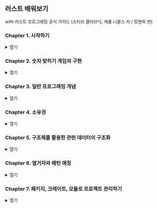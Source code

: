 ## 러스트 배워보기

with 러스트 프로그래밍 공식 가이드 (스티브 클라브닉, 캐롤 니콜스 저 / 장현희 번)

### Chapter 1. 시작하기

<details>
<summary>열기</summary>
<div markdown="1">

1.1 설치하기

- rustup을 이용해 러스트를 내려받기
- 윈도우에 rustup 설치하기

1. [러스트 공식 문서](https://www.rust-lang.org/tools/install)에 설명된 단계를 따라 설치하기
2. 러스트를 설치하기 전에 미리 Visual Studio의 C++를 사용한 데스크톱 개발 패키지와 MSVCv142, Win10 SDK, CMake 도구를 설치하기
3. 환경 변수 내 Path에 `%USERPROFILE%\.cargo\bin` 를 추가하기
4. 러스트가 설치됐다면 `rustup update`를 실행하여 최신 버전을 체크하고 `rustc --version`, `cargo --version`, `rustup --version`을 각각 체크하여 최신 버전인지 체크하기
5. VS code에서 Code Runner, Rust 확장 프로그램을 설치하기
6. 러스트용 폴더를 추가하고 main.rs 파일을 생성, 아래와 같이 적는다

```rust
fn main() {
    println!("Hello, world!")
}
```

7. 오른쪽 클릭하여 실행하고 `Hello, world!`와 `[Done] exited with code=0 in 0.884 seconds`와 같은 문구가 정상적으로 출력됐다면 환경설정을 완료한 것이다
8. Cargo.toml이 없다는 오류가 뜰 경우에는 `cargo init` 명령어를 통해 Cargo.lock과 Cargo.toml를 생성하기
9. 릴리즈를 위한 빌드는 `cargo build --release`로 실행할 수 있다
</div>
</details>

### Chapter 2. 숫자 맞히기 게임의 구현

<details>
<summary>열기</summary>
<div markdown="2">

- 숫자 맞히기 게임을 구현하기 위한 첫 번째 단계는 플레이어에게 입력할 값을 묻고, 이 입력을 처리하고 이 값이 원하는 형태인지를 확인하는 것

```rust
use std::io;

fn main() {
    println!("숫자를 맞혀봅시다!");

    println!("정답이라고 생각하는 숫자를 입력하세요.");

    // let은 변수를 생성하는 구문
    // 러스트에서 변수는 기본적으로 값을 변경할 수 없다
    // 변수명 이전에 mut 키워드를 사용하면 가변 변수를 생성할 수 있다
    // String은 표준 라이브러리가 제공하는 문자열 타입으로 UTF-8 형식으로 인코딩된 텍스트를 표현한다
    // :: 문법은 new 함수가 String타입의 연관 함수라는 점을 의미함
    // 연관 함수는 특정한 인스턴스가 아니라 타입 자체에 구현된 함수로 '정적 메서드'라고도 부른다
    let mut guess = String::new();

    // io의 연관함수(::)인 stdin 함수를 호출하면 입력값을 읽을 수 있다
    // use std::io를 명시하지 않았다면 std::io::stdin과 같이 작성해도 된다
    io::stdin().read_line(&mut guess)
        .expect("입력한 값을 읽지 못했습니다.");
    // read_line() 메서드는 사용자가 입력한 값을 문자열에 대입함과 동시에 io::Result 타입의 값을 리턴하기도 함
    // 러스트는 표준 라이브러리 안에 범용의 Result 타입을 비롯해서 여러개의 Result 타입을 정의하고 있다

    // 러스트에서는 placeholder를 {}로 사용한다
    println!("입력한 값: {}", guess);
}
```

- 크레이트는 소스 파일의 집합
- Cargo.toml 파일을 아래와 같이 수정한 후 `cargo build` 명령어를 실행하면 cargo는 해당 크레이트를 추가함

```
[dependencies]

rand = "0.6.1"
```

- `cargo build` 명령어를 실행하면 최초에 한해 Cargo.lock 파일을 생성함
- cargo는 `cargo build`가 실행될 때 Cargo.lock 파일에 기록된 의존 패키지의 버전을 사용함
- `cargo update` 명령어를 실행하면 시맨틱 버전으로 기록된 rand 패키지보다 최신 버전이 있다면 해당 버전을 다운로드 받게 됨
- 이 때 Cargo.lock에 저장되기 때문에 Cargo.toml에는 시밴틱 버전인 "0.6.1"이 그대로 적혀있고 Cargo.lock에는 "0.6.5"가 기록됨

```rust
use rand::Rng;

fn main() {
    // Rng 트레이트에서 thread_rng() 메서드를 호출하여 1~100 사이의 값을 랜덤으로 생성한다
    // 해당 변수는 불변 변수여야 하므로 mut 키워드 없이 사용한다
    let secret_number = rand::thread_rng().gen_range(1, 101);
    println!("사용자가 맞춰야 할 숫자: {}", secret_number);
    // ... 이하 동일
}
```

- 이제 입력받은 수도 있으며, 랜덤 생성한 수도 있으므로 이 두 값을 비교해야 한다

```rust
use std::cmp::Ordering;

fn main() {
    //...

    // guess는 String::new() 로 생성한 문자열이지만 secret_number는 32bit 정수이기 때문에 타입 불일치가 일어남
    // 러스트의 숫자타입에는 i32, u32, i64 등이 있으며 기본적으로 i32 타입을 사용한다
    // 타입 일치를 위해 guess 변수에 guess.trim().parse()의 결과를 바인딩하며 u32로 타입을 정의한다
    let guess: u32 = guess.trim().parse()
        .expect("입력한 값이 올바른 숫자가 안닙니다.");

    match guess.cmp(&secret_number) {
        Ordering::Less => println!("입력한 숫자가 작습니다!"),
        Ordering::Greater => println!("입력한 숫자가 큽니다!"),
        Ordering::Equal => println!("정답!"),
    }

    // ...
}
```

- 이제 두 수의 비교를 반복문을 통해 정답을 출력할 때 까지 반복해야 함
- 또한 두 수가 같다면 "정답!"을 출력하고 반복문을 종료해야 하므로 break; 구문을 넣기

```rust
loop {
    // ...
    match guess.cmp(&secret_number) {
        Ordering::Less => println!("입력한 숫자가 작습니다!"),
        Ordering::Greater => println!("입력한 숫자가 큽니다!"),
        Ordering::Equal => {
            println!("정답!");
            break;
        }
    }
    // ...
}
```

- 나머지 개선점 : 숫자가 아닌 입력을 무시하고 재입력을 요청하기

```rust
// ...
let guess: u32 = match guess.trim().parse() {
        Ok(num) => num,
        Err(_) => continue,
    };
// ...
```

</div>
</details>

### Chapter 3. 일반 프로그래밍 개념

<details>
<summary>열기</summary>
<div markdown="3">

- 러스트에도 개발자가 사용할 수 없는 예약된 키워드들이 있고 이 키워드들은 변수나 함수의 이름으로 사용할 수 없다

**3-1. 변수와 가변성**

```rust
fn main() {
    let x = 5;
    println!("x의 값: {}", x);

    x = 6;
    println!("x의 값: {}", x);
}
```

- 해당 파일을 실행하면 `cannot assign twice to immutable variable`라는 오류문을 볼 수 있다
- 출력된 오류에 따라서 변수 x를 가변 변수로 정의하면 실행된다

**3.2.1 러스트의 데이터 타입**

- 정수 타입: 각 타입은 부호가 있거나 없으며 명시적인 크기가 정해져있다

| 크기  | 부호 있음 | 부호 없음 |
| ----- | --------- | --------- |
| 8bit  | i8        | u8        |
| 16bit | i16       | u16       |
| 32bit | i32       | u32       |
| 64bit | i64       | u64       |
| arch  | isize     | usize     |

- 러스트는 소수점을 가진 숫자를 처리하기 위해 두 개의 부동 소수점 타입을 제공함(64비트 소수점 타입인 f64가 기본 타입)
- 사칙연산은 다른 프로그래밍 언어와 동일(+, -, \*, /, %)
- 불리언 타입은 `true`, `false`로 구성되어 있음
- 러스트의 문자타입인 char는 4byte 크기의 유니코드 스칼라 값이므로 ASCII보다 더 많은 문자를 표현할 수 있다

**3.2.2 러스트의 컴파운드 타입**

- 하나의 타입으로 여러개의 값을 그룹화한 타입으로 튜플과 배열 두 가지의 컴파운드 타입을 지원한다

- 튜플은 destruct 구문을 사용할 수도 있다
- 또한 튜플은 각 원소의 명시적 타입 정의가 가능하다

```rust
 let tup = (500, 6.4, 1);
    let (x, y, z) = tup;
    println!("x: {}, y: {}, z: {}", x, y, z);
    // x: 500, y: 6.4, z: 1

    let tup2: (i32, f64, u8) = (500, 6.4, 1);
    println!("{}", tup2.0); // 500

    let array = [1, 2, 3, 4, 5];
    println!("{}", array[array.len() - 1]); // 5
    println!("{}", array[array.len() / 2]); // 3
```

**3.2.3 러스트의 함수**

- 러스트의 함수는 대부분 snake case를 사용한다
- 리턴값에는 이름을 부여하지는 않지만 리턴할 값의 타입은 화살표(->) 다음에 지정해주어야 한다

```rust
fn another_function(x: i32, y: i32) {
    println!("함수에 사용된 인자 x의 값 : {}, y의 값 : {}", x, y);
}

fn five() -> i32 {
    5
} // 여기서 five()는 let x = 5와 같은 표현이다

fn main() {
    println!("five()의 값: {}", five())
}
```

**3.2.4 러스트의 if문과 루프**

- if문은 조건에 따라 코드를 분기한다
- 반드시 불리언 타입 중 하나를 리턴해야 한다

```rust
fn main() {
    let number = 6;

    if number % 4 == 0 {
        println!("변수가 4로 나누어 떨어집니다.");
    } else if number % 3 == 0 {
        println!("변수가 3으로 나누어 떨어집니다.");
    } else if number % 2 == 0 {
        println!("변수가 2로 나누어 떨어집니다.");
    } else {
        println!("변수가 2, 3, 4로는 나누어 떨어지지 않습니다.")
    }

    let condition = true;
    let number = if condition {
        5
    } else {
        6 // 이때 조건에 따른 리턴값은 일치해야 한다
    };

    println!("number의 값: {}", number); // number의 값: 5
}
```

- 루프를 이용한 반복
- 러스트에서는 loop, while, for의 세 가지 루프를 제공함

```rust
fn main() {
    let mut counter = 0;
    let result = loop {
        counter += 1;

        if counter == 10 {
            break counter * 2;
        };
    }
    println!("result = {}", result) // result = 20
}
```

- while을 이용한 조건 루프

```rust
fn main() {
    let mut number = 3;

    while number != 0 {
        println!("{}!", number);

        number -= 1;
    }
    println!("완료!")
}
```

- for를 이용한 반복

```rust
fn for_iterator() {
    let a = [10, 20, 30, 40, 50];

    for elem in a.iter() {
        println!("요소의 값: {}", elem);
    }
}

fn for_example_two() {
    for number in (1..4).rev() {
        println!("요소의 값: {}", number);
    }
}
```

</div>
</details>

### Chapter 4. 소유권

<details>
<summary>열기</summary>
<div markdown="4">

- 소유권은 러스트의 독특한 기능 중 하나로 가비지 컬렉터에 의존하지 않고도 메모리 안전성을 보장하려는 러스트만의 해법이다
- 소유권과 더불어 대여, 슬라이스, 그리고 메모리 관리법에 대해 알아두어야 한다

**4.1 소유권 규칙**

- 러스트가 다루는 각각의 값은 소유자라고 부르는 변수를 가지고 있다
- 특정 시점에 값의 소유자는 단 하나뿐
- 소유자가 범위를 벗어나면 그 값은 제거된다
- 변수의 유효범위

```rust
{   // 이 시점에서는 s를 선언하지 않았으므로 유효하지 않음
    let s = "hello"; // 이 지점부터 유효
    // 변수 s를 이용해 필요한 동작을 수행함
}   // 이 범위를 벗어나면 s는 유효하지 않음
```

- 타입들은 모두 스택에 저장되며 스코프를 벗어나면 스택에서 제거됨
- 힙에 저장되는 데이터들을 러스트가 어떻게 제거하는가?
- String 타입과 문자열 리터럴은 다르게 작동한다
- String 타입은 변경할 수 있지만 리터럴은 변경할 수 없다

```rust
fn string_literal() {
    let s = String::from("hello");
    println!("{}", s);
    // println!(s);
    // format argument must be a string literal
} // rust는 닫는 중괄호를 만나면 자동으로 drop 함수를 호출하여 메모리에서 해제한다

fn move_example() {
    // s1은 포인터, 길이, 용량으로 이루어져있다
    // 해당 포인터는 문자열의 인덱스와 값을 가지고 있음
    let s1 = String::from("hello");
    // s2 = s1을 실행하면 s1, s2의 포인터가 같은 인덱스를 가리키게 된다
    // 혹여나 s1이 drop으로 메모리에서 해제된다면 s2까지 해당 인덱스를 사용할 수 없게 되는데
    // 이런 경우 메모리의 불순화(이중 해제 에러)를 일으킬 수 있다
    let s2 = s1;
    // 따라서 s2에 s1을 대입한 경우 println!("{}, world", s1)를 실행하면
    // borrow of moved value: `s1` 와 같이 s1 값이 "이동됨(moved)"에 따라 실행 할 수 없게 된다
    // rust는 얕은 복사나 깊은 복사의 개념이 아니라 이런 식으로 첫 번째 변수(s1)를 무효화 시키므로 "이동했다"고 표현한다
    println!("{}, world", s2);
}

fn clone_example() {
    // 변수와 데이터가 상호작용하는 방식으로는 복제(clone)가 있다
    // 힙 데이터가 그대로 복사되기 때문에 복사하는 메모리의 크기에 따라서는 무거운 작업일 수도 있다
    let s1 = String::from("hello");
    let s2 = s1.clone();
    println!("{}, world! {}!", s1, s2);
}

fn copy_example() {
    let x = 5;
    let y = x;
    println!("x = {}, y = {}", x, y);
    /*
        이 코드는 정상적으로 실행되는 것 처럼 보임
        정수형 타입은 스택에 저장되므로 힙에 저장되는 타입처럼 "이동"되지 않는다
        러스트는 이렇게 스택에 저장되는 정수형 타입에 적용할 수 있는 Copy trait라는 특별한 특성을 제공한다
        u32와 같은 모든 정수형 타입, bool, char, f64와 같은 부동 소수점 타입, (i32, i32)와 같은 Copy trait를 적용된 타입을 포함하는 튜플
        하지만 (i32, String)과 같은 튜플에는 적용되지 않는다
    */
}
```

**4.2 소유권(Ownership)과 범위**

```rust
fn owner_exmaple() {
    let s = String::from("hello");
    takes_ownership(s);

    let x = 5;
    makes_copy(x);
}

fn takes_ownership(some_string: String) {
    println!("{}", some_string);
}

fn makes_copy(some_integer: i32) {
    println!("{}", some_integer);
}
```

- 리턴값과 변수의 범위

```rust
fn return_example() {
    let s1 = gives_ownership(); // 리턴값이 s1으로 옮겨짐
    let s2 = String::from("hello"); // s2 변수 생성
    let s3 = takes_and_gives_back(s2); // s2는 함수 내로 옮겨지고 s3에 리턴값이 할당됨

    println!("{}? {}!", s1, s3);
} // s1, s3은 drop되고 s2는 함수로 옮겨졌기 때문에 아무것도 일어나지 않음

fn gives_ownership() -> String {
    // 변수 some_string이 생성
    let some_string = String::from("hello");
    some_string // 이 값이 리턴되면서 호출한 함수로 옮겨짐
}

fn takes_and_gives_back(a_string: String) -> String {
    // a_string이 생성되고 리턴되면서 호출한 함수로 옮겨짐
    a_string
}
```

**4.3 참조**

- 참조 변수와 가변 참조

```rust
fn lental_example() {
    let mut s1 = String::from("hello");
    // &로 참조할 수 있으며 &s1 문법을 이용하여 "소유권은 가져오지 않는 참조"를 생성할 수 있다
    // 이 경우에는 범위를 벗어나도 drop되지 않는다
    let len = calculate_length(&s1);
    // 따라서 여기서 호출 할 수 있다
    println!("'{}'의 길이는 {}입니다.", s1, len);
    change(&mut s1);
}

fn calculate_length(s: &String) -> usize {
    s.len()
}

// 변수가 기본적으로 불변인 것처럼 참조도 기본적으로 불변이다
// fn change(some_string: &String) {
// 따라서 &mut와 같이 가변 참조로 정의해주어야 한다
fn change(some_string: &mut String) {
    some_string.push_str(", world");
}
```

- 데이터 경합은 **둘 혹은 그 이상의 포인터가 동시에 같은 데이터를 쓰거나 읽기 위해 접근할 때**, **최소한 하나의 포인터가 데이터를 쓰기 위해 사용될 때**, **데이터에 대한 접근을 동기화 할 수 있는 메커니즘이 없을 때** 일어난다
- 따라서 스코프를 임의로 설정하면 가변 참조를 여러번 사용할 수 있다

```rust
fn reference_example() {
    let mut s = String::from("hello");
    {
        let r1 = &mut s;
        println!("r1:{}", r1);
    } // scope를 임의로 설정함으로써 가변 참조를 여러 번 사용할 수 있도록 함
    let r2 = &mut s;

    // println!("r1:{}, r2:{}", r1, r2);
    println!("r2:{}", r2);
    // 따라서 cannot find value `r1` in this scope 와 같은 오류가 발생함
}
```

- 스코프를 벗어나면 메모리에서 drop되기 때문에 **죽은 참조**가 발생할 수 있다

```rust
fn death_example() -> &String {
    let s = String::from("hello");

    &s
} // 이 함수의 리턴 타입은 대여한 값을 리턴하고자 하지만 실제로 대여해 올 값이 존재하지 않는다.
```

- 어느 한 시점에 코드는 하나의 가변 참조 또는 여러 개의 불변 참조를 생성할 수는 있지만 둘 모두를 생성할 수는 없다
- 또한 참조는 항상 유효해야 한다

**4.4 슬라이스**

- 러스트에는 소유권을 갖지 않는 **슬라이스 타입**이 있다
- 이 슬라이스를 이용하면 컬렉션 전체가 아니라 컬렉션 내의 연속된 요소들을 참조할 수 있다

```rust
// 문자열 슬라이스
let s = String::from("hello world");
let hello = &s[0..5];
let world = &s[6..11];

// slice1과 slice2는 동일하게 동작함
let slice1 = &s[0..2];
let slice2 = &s[..2];

let len = s.len();
// slice3과 slice4도 동일하게 동작함
let slice3 = &s[0..len];
let slice4 = &s[..];
```

- 문자열 리터럴은 슬라이스이기 때문에 `let s = "Hello, world!;`와 같이 선언한다면 이 때 s의 타입은 `&str`이고 따라서 문자열 리터럴은 항상 불변이다

```rust
// 문자열 뿐만 하니라 배열의 슬라이스도 가능하다
let a = [1, 2, 3, 4, 5];
let slice = &a[1..3];
```

</div>
</details>

### Chapter 5. 구조체를 활용한 관련 데이터의 구조화

<details>
<summary>열기</summary>
<div markdown="5">

- 구조체는 서로 관련이 있는 여러 값을 의미 있는 하나로 모아 이름을 지정해 접근할 수 있는 사용자 정의 데이터 타입
- 구조체의 키워드는 struct로 TypeScript의 interface와 유사

```rust
struct User {
    username: String,
    email: String,
    sign_in_count: u64,
    active: bool
}

let mut user1 = User {
    email: String::from("someone@example.com"),
    username: String::from("someusername123"),
    active: true,
    sign_in_count: 1,
}

user1.email = String::from("anotheremail@example.com");

fn build_user(email: String, username: String) -> User {
    User {
        // email: email,
        // username: username,
        email,
        username,
        // 변수와 필드 이름이 동일할 때엔 필드 초기화 단축 문법을 사용할 수 있다
        active: true,
        sign_in_count: 1,
    }
}

let user2 = User {
    email: String::from("another@example.com"),
    username: String::from("anotherusername456"),
    // active: user1.active,
    // sign_in_count: user1.sign_in_count,
    ..user1 // 나머지 필드를 이렇게 정의할 수도 있다
}
```

- 튜플 구조체는 구조체에 이름을 부여하지만 필드에는 이름을 부여하지 않고 타입만 지정하는 경우를 말한다

```rust
struct Color(i32, i32, i32);
struct Point(i32, i32, i32);
// 튜플 내부가 같은 타입으로 정의되어 있지만 Color와 Point는 다른 타입임
let black Color(0, 0, 0);
let origin = Point(0, 0, 0);
```

- 러스트에서는 필드가 하나도 없는 구조체를 선언할 수도 있는데 이런 구조체를 **유사 유닛 구조체**라고 한다

```rust
struct User {
    username: &str, // missing lifetime specifier
    email: &str, // missing lifetime specifier
    sign_in_count: u64,
    active: bool
}

fn main() {
    let user1 = User {
        //...
    }
}
```

- 튜플을 이용한 사각형의 면적 계산 프로그램

```rust
fn area(width: u32, height: u32) -> u32 {
    width * height
}

fn main() {
    let width1 = 30;
    let height1 = 50;

    println!("사각형의 면적: {} 제곱 픽셀", area(width1, height1));
}
```

- 튜플을 사용해 리팩토링하기

```rust
fn area(dimensions: (u32, u32)) -> u32 {
    dimensions.0 * dimensions.1
}
```

- 구조체를 이용한 리팩토링

```rust
fn area(rectangle: &Rectangle) -> u32 {
    rectangle.width * rectangle.height
}
```

- 러스트는 디버깅 정보를 출력하는 기능을 제공하지만 구조체는 명시적으로 구현해주어야 함

```rust
#[derive(Debug)]
struct Rectangle {
    width: u32,
    height: u32,
}
```

- 함수를 구조체 내에 정의하는 법은 자바스크립트의 prototype과 비슷함

```rust
impl Rectangle {
    fn area(&self) -> u32 {
        self.width * self.height
    }

    fn can_hold(&self, other: &Rectangle) -> bool {
        self.width > other.width && self.height > other.height
    }

    // self 매개변수를 사용하지 않는 함수(연관 함수)의 정의
    // 이 연관함수는 구조체의 새로운 인스턴스를 리턴하는 생성자를 구현할 때 자주 사용됨
    fn square(width: u32, height: u32) -> Rectangle {
        Rectangle { width, height }
    }
}
```

</div>
</details>

### Chapter 6. 열거자와 패턴 매칭

<details>
<summary>열기</summary>
<div markdown="6">

**6.1 열거자(emuns) 정의하기**

- 열거자(enums)는 사용 가능한 값만 나열한 타입을 정의할 때 사용한다
- 러스트의 열거자는 F#이나 하스켈 같은 함수형 언어의 대수식 데이터 타입에 가까움
- 열거자에 나열된 각각의 값은 서로 다른 타입과 다른 수의 연관 데이터를 보유할 수 있음

```rust
enum IpAddressType {
    V4, // 열거자의 열것값
    V6,
}

fn main() {
    let home = IpAddr {
        kind: IpAddressType::V4,
        address: String::from("127.0.0.1"),
    };
    let loopback = IpAddr {
        kind: IpAddressType::V6,
        address: String::from("::1"),
    };
}

struct IpAddr {
    kind: IpAddressType,
    address: String,
}

fn route(ip_type: IpAddressType) {}

```

- 열거자의 값에는 문자열, 숫자, 구조체 등 어떤 종류의 데이터도 저장할 수 있다

```rust
enum Message {
    Quit, // 연관 데이터를 갖지 않는 열거자
    Move { x: i32, y: i32 }, // 익명 구조체를 갖는 열거자
    Write(String), // 하나의 String 값을 갖는 열거자
    ChangeColor(i32, i32, i32), // 세 개의 i32 값을 포함하는 열거자
}
/* 구조체를 사용한다면 이렇게 나누어져야 한다 ↓ */
struct QuitMessage;
struct MoveMessage {
    x: i32,
    y: i32,
}

struct WriteMessage(String);
struct ChangeColorMessage(i32, i32, i32);
```

- 러스트에 널값이라는 개념은 없지만 존재 여부를 표현하는 열거자가 Option<T>이다
- Some 대신 None값을 이용하면 러스트에게 Option<T> 열거자의 타입이 무엇인지를 알려줘야 한다

```rust
enum Option<T> {
    Some(T),
    None,
}
```

**6.2 match 흐름 제어 연산자**

- 러스트는 match라는 매우 강력한 흐름 제어 연산자를 제공함
- 패턴은 리터럴, 변수 이름, 와일드카드를 비롯해 다양한 값으로 구성할 수 있다

```rust
enum Coin {
    Penny,
    Nickle,
    Dime,
    Quarter,
}

fn value_in_cents(coin: Coin) -> u32 {
    match coin {
        Coin::Penny => 1,
        Coin::Nickle => 5,
        Coin::Dime => 10,
        Coin::Quarter => 25,
    }
}
```

- match는 반드시 모든 경우를 처리해야 함

```rust
fn plus_one(x: Option<i32>) -> Option<i32> {
    match x {
        Some(i) => Some(i + 1),
        None => None,
    }
}
```

- 모든 경우를 다 처리하고 싶지 않을 때엔 \_ 자리지정자로 대체하면 된다

```rust
fn placeholder() {
    let some_u8_value = 0u8;
    match some_u8_value {
        1 => println!("one"),
        3 => println!("three"),
        5 => println!("five"),
        7 => println!("seven"),
        _ => (), // _ 패턴은 모든 값에 일치함
    }
}
```

- if let 문법은 여러 경우 중 한 가지만 처리하고 나머지는 고려하고 싶지 않을 때 사용한다
- 또한 if let 문법은 if let ~ else 표현식으로도 사용할 수 있다

```rust
fn iflet() {
    let some_u8_value = Some(0u8);
    if let Some(3) = some_u8_value {
        println!("three!");
    } else {
        println!("not three...");
    }
}
```

</div>
</details>

### Chapter 7. 패키지, 크레이트, 모듈로 프로젝트 관리하기

<details>
<summary>열기</summary>
<div markdown="7">

- 기능을 그룹화하는 것 외에도 구현을 캡슐화하면 코드를 재사용할 수 있다
- 러스트는 코드의 구조를 관리하기 위한 몇 가지 기능을 제공한다
  - 패키지: 크레이트를 빌드, 테스트, 공유할 수 있는 카고의 기능
  - 크레이트: 라이브러리나 실행 파일을 생성하는 모듈의 트리
  - 모듈과 use: 코드의 구조와 범위, 그리고 경로의 접근성을 제어하는 기능
  - 경로: 구조체, 함수, 혹은 모듈 등의 이름을 결정하는 방식

**7.1 패키지와 크레이트**

- 크레이트는 하나의 바이너리 혹은 라이브러리로 크레이트 루트는 러스트 컴파일러가 컴파일을 시작해서 크레이트의 루트 모듈을 만들어내는 소스 파일이다
- 패키지는 일련의 기능을 제공하는 하나 혹은 그 이상의 크레이트로 구성된다

```cmd
> cargo new my-project
> ls my-project

Mode                 LastWriteTime         Length Name
----                 -------------         ------ ----
d-----      2021-06-05   오후 9:36                src
-a----      2021-06-05   오후 9:36            229 Cargo.toml

> ls my-project/src

Mode                 LastWriteTime         Length Name
----                 -------------         ------ ----
-a----      2021-06-05   오후 9:36             45 main.rs
```

**7.2 모듈을 이용한 범위와 접근성 제어**

- 모듈은 크레이트의 코드를 그룹화해서 가독성과 재사용성을 향상하는 방법이다

```
cargo new --lib restaurant
> ls restaurant
Mode                 LastWriteTime         Length Name
----                 -------------         ------ ----
d-----      2021-06-05   오후 9:42                src
-a----      2021-06-05   오후 9:42            229 Cargo.toml

> ls restaurant/src
Mode                 LastWriteTime         Length Name
----                 -------------         ------ ----
-a----      2021-06-05   오후 9:42             95 lib.rs
```

- 레스토랑 시설을 구분하여 모듈로 정의해보자

```rust
mod front_of_house {
    mod hosting {
        fn add_to_waitlist() {}

        fn seat_at_table() {}
    }

    mod serving {
        fn take_order() {}

        fn serve_order() {}

        fn take_payment() {}
    }
}
```

**7.3 경로를 이용해 모듈 트리의 아이템 참조하기**

- 절대 경로: 크레이트 이름이나 crate 리터럴을 이용해 크레이트 루트부터 시작하는 경로
- 상대 경로: 현재 모듈로부터 시작해서 self, super 혹은 현재 모듈의 식별자를 이용함
- 하지만 절대경로나 상대경로는 해당 모듈이나 열거자가 pub으로 공개되지 않으면 참조할 수 없다
- 또한, 해당 모듈이 가진 함수나 하위 모듈 또한 기본적으로 은폐되기 때문에 사용하고자 할 때엔 pub 키워드로 열어주어야 함

```rust
mod front_of_house {
    pub mod hosting {
        pub fn add_to_waitlist() {}
    }
}

pub fn eat_at_restaurant() {
    // 절대 경로: 현재 crate -> front_of_house -> hosting -> add_to_waitlist();
    crate::front_of_house::hosting::add_to_waitlist();

    // 상대 경로: 같은 소스파일 내에 있는 front_of_house를 참조
    front_of_house::hosting::add_to_waitlist();
}
```

- 상대 경로는 `super` 키워드를 이용해 부모 모듈부터 시작할 수도 있다 (마치 파일 시스템 경로의 ..같은 것)

```rust
fn serve_order() {}

mod back_of_house {
    fn fix_incorrect_order() {
        cook_order();
        super::serve_order();
        // super 키워드를 통해 루트 모듈 crate에 접근하여 serve_order()를 찾음
    }

    fn cook_order() {}
}
```

- 구조체를 정의할 때 `pub` 키워드를 사용하면 구조체는 공개되지만 구조체의 필드는 비공개임
- 반면 열거자를 공개하면 모든 열것값 또한 공개된다

```rust
mod back_of_house {
    // seasonal_fruit는 비공개 필드임
    pub struct Breakfast {
        pub toast: String,
        seasonal_fruit: String,
    }

    impl Breakfast {
        pub fn summer(toast: &str) -> Breakfast {
            Breakfast {
                toast: String::from(toast),
                seasonal_fruit: String::from("복숭아"),
            }
        }
    }

    // 열거자를 public처리하면 모든 열것값도 public 처리 된다
    pub enum Appetizer {
        Soup,
        Salad,
    }
}

pub fn eat_at_restaurant() {
    let mut meal = back_of_house::Breakfast::summer("호밀빵");
    meal.toast = String::from("밀빵");
    // meal.seasonal_fruit;
    // field `seasonal_fruit` of struct `back_of_house::Breakfast` is private
    crate::front_of_house::hosting::add_to_waitlist(); // module `hosting` is private
    front_of_house::hosting::add_to_waitlist();
    // 아무런 문제 없이 열것값을 사용할 수 있다
    let order1 = back_of_house::Appetizer::Soup;
    let order2 = back_of_house::Appetizer::Salad;
}
```

**7.4 모듈 사용하기, 내보내기**

- `use` 키워드를 사용하여 경로를 현재 범위로 가져오면 현재 범위의 아이템인 것 처럼 호출할 수 있다 (import와 비슷)

```rust
mod front_of_house {
    pub mod hosting {
    //...
    }
}
use crate::front_of_house::hosting;
// use self::front_of_house::hosting; 로도 정의할 수 있다
pub fn eat_at_restaurant() {
    hosting::add_to_waitlist();
    // 'crate::front_of_house' 부분을 생략 가능하다
}
```

- `as` 키워드를 사용하면 새로운 이름을 부여할 수 있다

```rust
use std::io::Result as IoResult;

fn function1() -> IoResult<()> {
    //...
}
```

- `pub use` 키워드로 이름을 다시 내보내기

```rust
mod front_of_house {
    pub mod hosting {
        pub fn add_to_waitlist() {}
    }
}

// export default와 비슷한 문법으로 해당 크레이터를 외부로 내보낼 수 있음
pub use crate::front_of_house::hosting;

pub fn eat_at_restaurant() {
    hosting::add_to_waitlist();
}
```

**7.5 외부 패키지의 사용**

- Cargo.toml 파일 내 dependencies에 정의하고 카고를 통해 해당 패키지를 내려받으면 `use` 커맨드와 함께 어디서든 사용할 수 있다
- 중첩 경로의 사용

```rust
// use std::io;
// use std::cmp::Ordering
use std::{io, cmp::Ordering};

// use std::io;
// use std::io::Write;
use std::io::{self, Write};
```

- 글롭 연산자

```rust
use std::collections::*;
```

</div>
</details>
